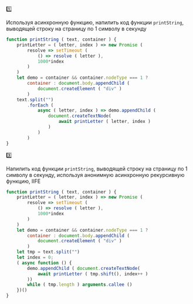 :one:

Используя асинхронную функцию, напилить код функции `printString`, выводящей строку на страницу по 1 символу в секунду

```javascript
function printString ( text, container ) {
    printLetter = ( letter, index ) => new Promise (
        resolve => setTimeout (
            () => resolve ( letter ),
            1000*index
        )
    )
    let demo = container && container.nodeType === 1 ?
        container : document.body.appendChild (
            document.createElement ( "div" )
        )
    text.split("")
        .forEach (
            async ( letter, index ) => demo.appendChild (
                document.createTextNode(
                    await printLetter ( letter, index )
                )
            )
        )
}
```

:three:

Напилить код функции `printString`, выводящей строку на страницу по 1 символу в секунду, используя анонимную асинхронную рекурсивную функцию, IIFE

```javascript
function printString ( text, container ) {
    printLetter = ( letter, index ) => new Promise (
        resolve => setTimeout (
            () => resolve ( letter ),
            1000*index
        )
    )
    let demo = container && container.nodeType === 1 ?
        container : document.body.appendChild (
            document.createElement ( "div" )
        )
    let tmp = text.split("")
    let index = 0;
    ( async function () {
        demo.appendChild ( document.createTextNode(
            await printLetter ( tmp.shift(), index++ )
        ))
        while ( tmp.length ) arguments.callee ()
    })()
}
```